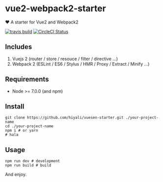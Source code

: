 # vue2-webpack2-starter
❤️ A starter for Vue2 and Webpack2

[![travis build](https://img.shields.io/travis/hiyali/vue2-webpack2-starter/master.svg)](https://travis-ci.org/hiyali/vue2-webpack2-starter)
[![CircleCI Status](https://circleci.com/gh/hiyali/vue2-webpack2-starter.svg?style=shield)](https://circleci.com/gh/hiyali/vue2-webpack2-starter)

## Includes

1. Vuejs 2 (router / store / resouce / filter / directive ...)
2. Webpack 2 (ESLint / ES6 / Stylus / HMR / Proxy / Extract / Minify ...)

## Requirements

* Node >= 7.0.0 (and npm)

## Install
```shell
git clone https://github.com/hiyali/vuesen-starter.git ./your-project-name
cd ./your-project-name
npm i # or yarn
# hala
```

## Usage
```shell
npm run dev # development
npm run build # build
```

And enjoy.

